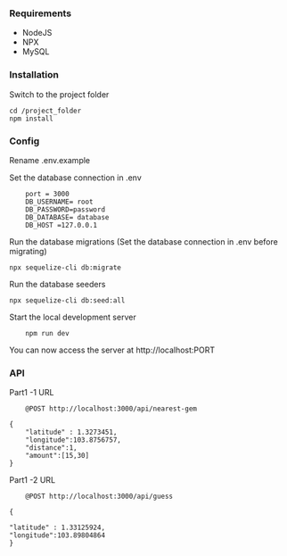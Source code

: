 ### Requirements

- NodeJS
- NPX
- MySQL

### Installation

Switch to the project folder
```
cd /project_folder
npm install
```

### Config

Rename .env.example

Set the database connection in .env

```
    port = 3000
    DB_USERNAME= root
    DB_PASSWORD=password
    DB_DATABASE= database
    DB_HOST =127.0.0.1
```
Run the database migrations (Set the database connection in .env  before migrating)
```
npx sequelize-cli db:migrate
```
Run the database seeders
```
npx sequelize-cli db:seed:all
```

Start the local development server
```
    npm run dev
```


You can now access the server at http://localhost:PORT
### API

Part1 -1 URL
```
    @POST http://localhost:3000/api/nearest-gem
```
```
{
    "latitude" : 1.3273451,
    "longitude":103.8756757,
    "distance":1,
    "amount":[15,30]
}
```
Part1 -2 URL
```
    @POST http://localhost:3000/api/guess
```
```
{
	
"latitude" : 1.33125924,
"longitude":103.89804864
}
```